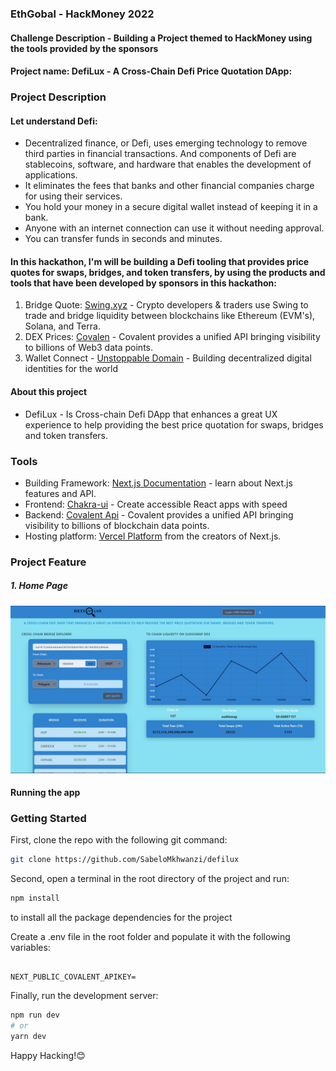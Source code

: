 ### EthGobal - HackMoney 2022

#### Challenge Description - Building a Project themed to HackMoney using the tools provided by the sponsors 

#### Project name: DefiLux - A Cross-Chain Defi Price Quotation DApp: 

### Project Description

#### Let understand Defi:
- Decentralized finance, or Defi, uses emerging technology to remove third parties in financial transactions.
And components of Defi are stablecoins, software, and hardware that enables the development of applications.
- It eliminates the fees that banks and other financial companies charge for using their services.
- You hold your money in a secure digital wallet instead of keeping it in a bank.
- Anyone with an internet connection can use it without needing approval.
- You can transfer funds in seconds and minutes.

#### In this hackathon, I'm will be building a Defi tooling that provides price quotes for swaps, bridges, and token transfers, by using the products and tools that have been developed by sponsors in this hackathon:
1. Bridge Quote: [Swing.xyz](https://swing.xyz/) - Crypto developers & traders use Swing to trade and bridge liquidity between blockchains like Ethereum (EVM's), Solana, and Terra. 
2. DEX Prices: [Covalen](https://www.covalenthq.com/) - Covalent provides a unified API bringing visibility to billions of Web3 data points.
3. Wallet Connect - [Unstoppable Domain](https://unstoppabledomains.com/) - Building decentralized digital identities for the world

#### About this project
- DefiLux - Is Cross-chain Defi DApp that enhances a great UX experience to help providing the best price quotation for swaps, bridges and token transfers.

### Tools
- Building Framework: [Next.js Documentation](https://nextjs.org/docs) - learn about Next.js features and API.
- Frontend: [Chakra-ui](https://chakra-ui.com/) - Create accessible React apps with speed
- Backend: [Covalent Api](https://www.covalenthq.com/) - Covalent provides a unified API bringing visibility to billions of blockchain data points.
- Hosting platform: [Vercel Platform](https://vercel.com/new?utm_medium=default-template&filter=next.js&utm_source=create-next-app&utm_campaign=create-next-app-readme) from the creators of Next.js.

### Project Feature

##### 1. Home Page

![HomePage](https://github.com/SabeloMkhwanzi/defilux/blob/main/public/defiLuxHomePage1.jpg)

#### Running the app

### Getting Started

First, clone the repo with the following git command:

```bash
git clone https://github.com/SabeloMkhwanzi/defilux
```

Second, open a terminal in the root directory of the project and run:

```bash
npm install
```

to install all the package dependencies for the project

Create a .env file in the root folder and populate it with the following variables:

```

NEXT_PUBLIC_COVALENT_APIKEY=

```

Finally, run the development server:

```bash
npm run dev
# or
yarn dev
```

Happy Hacking!😊
